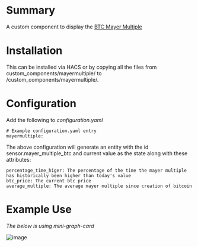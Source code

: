 # Summary
A custom component to display the [BTC Mayer Multiple ](https://mayermultiple.info/)

# Installation
This can be installed via HACS or by copying all the files from custom_components/mayermultiple/ to <config directory>/custom_components/mayermultiple/.

# Configuration
Add the following to *configuration.yaml*

    # Example configuration.yaml entry
    mayermultiple:

The above configuration will generate an entity with the id sensor.mayer_multiple_btc and current value as the state along with these attributes:

    percentage_time_higer: The percentage of the time the mayer multiple has historically been higher than today's value
    btc_price: The current btc price
    average_multiple: The average mayer multiple since creation of bitcoin

# Example Use
*The below is using mini-graph-card*

![image](https://user-images.githubusercontent.com/3003773/118531771-31f06880-b714-11eb-9e39-376dbef2690f.png)
